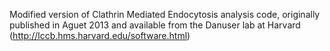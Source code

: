 Modified version of Clathrin Mediated Endocytosis analysis code, originally published in Aguet 2013 and available from the Danuser lab at Harvard (http://lccb.hms.harvard.edu/software.html)